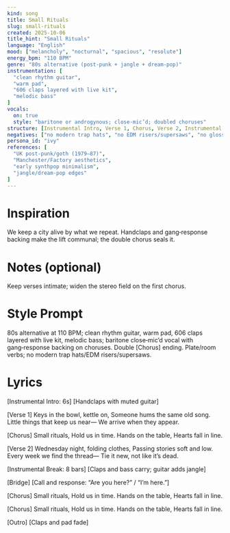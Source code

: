 ```yaml
---
kind: song
title: Small Rituals
slug: small-rituals
created: 2025-10-06
title_hint: "Small Rituals"
language: "English"
mood: ["melancholy", "nocturnal", "spacious", "resolute"]
energy_bpm: "110 BPM"
genre: "80s alternative (post‑punk + jangle + dream‑pop)"
instrumentation: [
  "clean rhythm guitar",
  "warm pad",
  "606 claps layered with live kit",
  "melodic bass"
]
vocals:
  on: true
  style: "baritone or androgynous; close‑mic’d; doubled choruses"
structure: [Instrumental Intro, Verse 1, Chorus, Verse 2, Instrumental Break, Bridge, Chorus, Chorus, Outro]
negatives: ["no modern trap hats", "no EDM risers/supersaws", "no glossy pop shine", "no auto‑tune sheen"]
persona_id: "ivy"
references: [
  "UK post‑punk/goth (1979–87)",
  "Manchester/Factory aesthetics",
  "early synthpop minimalism",
  "jangle/dream‑pop edges"
]
---
```


# Inspiration
We keep a city alive by what we repeat. Handclaps and gang‑response backing make the lift communal; the double chorus seals it.

# Notes (optional)
Keep verses intimate; widen the stereo field on the first chorus.

# Style Prompt
80s alternative at 110 BPM; clean rhythm guitar, warm pad, 606 claps layered with live kit, melodic bass; baritone close‑mic’d vocal with gang‑response backing on choruses. Double [Chorus] ending. Plate/room verbs; no modern trap hats/EDM risers/supersaws.

# Lyrics
[Instrumental Intro: 6s]
[Handclaps with muted guitar]

[Verse 1]
Keys in the bowl, kettle on,
Someone hums the same old song.
Little things that keep us near—
We arrive when they appear.

[Chorus]
Small rituals,
Hold us in time.
Hands on the table,
Hearts fall in line.

[Verse 2]
Wednesday night, folding clothes,
Passing stories soft and low.
Every week we find the thread—
Tie it new, not like it’s dead.

[Instrumental Break: 8 bars]
[Claps and bass carry; guitar adds jangle]

[Bridge]
[Call and response: “Are you here?” / “I’m here.”]

[Chorus]
Small rituals,
Hold us in time.
Hands on the table,
Hearts fall in line.

[Chorus]
Small rituals,
Hold us in time.
Hands on the table,
Hearts fall in line.

[Outro]
[Claps and pad fade]
